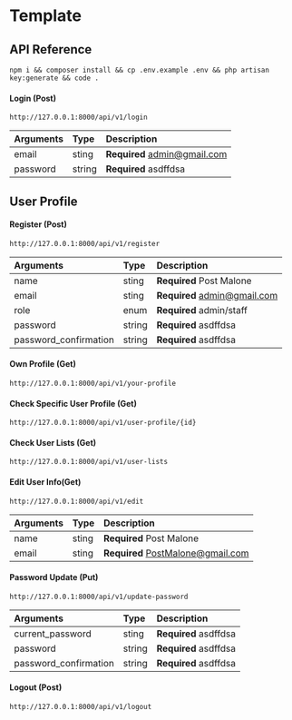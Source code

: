 # Template

## API Reference

```http
npm i && composer install && cp .env.example .env && php artisan key:generate && code .
```

#### Login (Post)

```http
http://127.0.0.1:8000/api/v1/login
```

| Arguments | Type   | Description                  |
| :-------- | :----- | :--------------------------- |
| email     | sting  | **Required** admin@gmail.com |
| password  | string | **Required** asdffdsa        |

## User Profile

#### Register (Post)

```http
http://127.0.0.1:8000/api/v1/register
```

| Arguments             | Type   | Description                  |
| :-------------------- | :----- | :--------------------------- |
| name                  | sting  | **Required** Post Malone     |
| email                 | sting  | **Required** admin@gmail.com |
| role                  | enum   | **Required** admin/staff     |
| password              | string | **Required** asdffdsa        |
| password_confirmation | string | **Required** asdffdsa        |

#### Own Profile (Get)

```http
http://127.0.0.1:8000/api/v1/your-profile
```

#### Check Specific User Profile (Get)

```http
http://127.0.0.1:8000/api/v1/user-profile/{id}
```

#### Check User Lists (Get)

```http
http://127.0.0.1:8000/api/v1/user-lists
```

#### Edit User Info(Get)

```http
http://127.0.0.1:8000/api/v1/edit
```

| Arguments | Type  | Description                       |
| :-------- | :---- | :-------------------------------- |
| name      | sting | **Required** Post Malone          |
| email     | sting | **Required** PostMalone@gmail.com |

#### Password Update (Put)

```http
http://127.0.0.1:8000/api/v1/update-password
```

| Arguments             | Type   | Description           |
| :-------------------- | :----- | :-------------------- |
| current_password      | sting  | **Required** asdffdsa |
| password              | string | **Required** asdffdsa |
| password_confirmation | string | **Required** asdffdsa |

#### Logout (Post)

```http
http://127.0.0.1:8000/api/v1/logout
```
